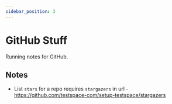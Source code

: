 ```yaml
---
sidebar_position: 3
---
```


# GitHub Stuff
Running notes for GitHub.


## Notes

- List `stars` for a repo requires `stargazers` in url - https://github.com/testspace-com/setup-testspace/stargazers

